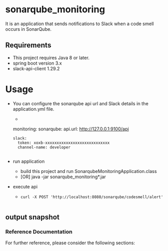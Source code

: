 # sonarqube_monitoring

It is an application that sends notifications to Slack when a code smell occurs in SonarQube.

## Requirements

* This project requires Java 8 or later.
* spring boot version 3.x
* slack-api-client 1.29.2

# Usage

* You can configure the sonarqube api url and Slack details in the application.yml file.
    * ```
    monitoring:
      sonarqube:
        api.url: http://127.0.0.1:9100/api
  
      slack:
        token: xoxb-xxxxxxxxxxxxxxxxxxxxxxxxxxxx
        channel-name: developer
    ```
* run application
    * build this project and run SonarqubeMonitoringApplication.class
    * [OR] java -jar sonarqube_monitoring*.jar

* execute api
    * ```
      curl -X POST 'http://localhost:8080/sonarqube/codesmell/alert'
    ```

## output snapshot

### Reference Documentation

For further reference, please consider the following sections:
